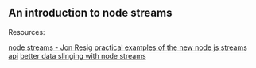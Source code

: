 An introduction to node streams
---

Resources:

[node streams - Jon Resig](http://nodestreams.com/)
[practical examples of the new node js streams api](http://strongloop.com/strongblog/practical-examples-of-the-new-node-js-streams-api/)
[better data slinging with node streams](http://loose-bits.com/2012/08/02/nodejs-read-write-streams-pipes.html)
